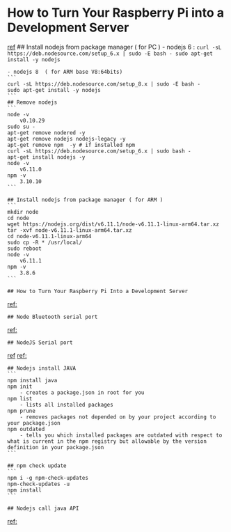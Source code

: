 # How to Turn Your Raspberry Pi into a Development Server 
[ref](https://www.toptal.com/raspberry-pi/how-to-turn-your-raspberry-pi-into-a-development-server)
	## Install nodejs from package manager ( for PC )
	- nodejs 6 :
	```
	curl -sL https://deb.nodesource.com/setup_6.x | sudo -E bash -
	sudo apt-get install -y nodejs
	```

	- nodejs 8  ( for ARM base V8:64bits)
	```
	curl -sL https://deb.nodesource.com/setup_8.x | sudo -E bash -
	sudo apt-get install -y nodejs
	```
	## Remove nodejs
	```
	node -v
		v0.10.29
	sudo su -
	apt-get remove nodered -y
	apt-get remove nodejs nodejs-legacy -y
	apt-get remove npm  -y # if installed npm
	curl -sL https://deb.nodesource.com/setup_6.x | sudo bash -
	apt-get install nodejs -y
	node -v
		v6.11.0
	npm -v
		3.10.10
	```

	## Install nodejs from package manager ( for ARM )
	```
	mkdir node
	cd node
	wget https://nodejs.org/dist/v6.11.1/node-v6.11.1-linux-arm64.tar.xz
	tar -xvf node-v6.11.1-linux-arm64.tar.xz
	cd node-v6.11.1-linux-arm64
	sudo cp -R * /usr/local/
	sudo reboot
	node -v
		v6.11.1
	npm -v
		3.8.6
	```

	## How to Turn Your Raspberry Pi Into a Development Server
[ref:](https://www.toptal.com/raspberry-pi/how-to-turn-your-raspberry-pi-into-a-development-server)

	## Node Bluetooth serial port
[ref:](https://github.com/eelcocramer/node-bluetooth-serial-port)

	## NodeJS Serial port
[ref](https://github.com/ITPNYU/physcomp/tree/master/labs2014/Node%20Serial%20Lab)
[ref:](https://itp.nyu.edu/physcomp/labs/labs-serial-communication/lab-serial-communication-with-node-js/#Using_theData_in_HTML)

	## Nodejs install JAVA
	```
	npm install java
	npm init  
		- creates a package.json in root for you
	npm list
		- lists all installed packages
	npm prune
		- removes packages not depended on by your project according to your package.json
	npm outdated 
		- tells you which installed packages are outdated with respect to what is current in the npm registry but allowable by the version definition in your package.json
	```

	## npm check update
	```
	npm i -g npm-check-updates
	npm-check-updates -u
	npm install
	```

	## Nodejs call java API
[ref:](https://github.com/joeferner/node-java)

